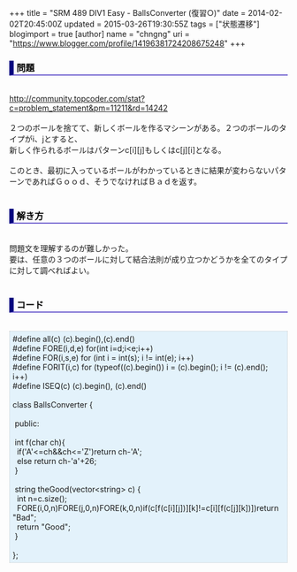 +++
title = "SRM 489 DIV1 Easy - BallsConverter (復習○)"
date = 2014-02-02T20:45:00Z
updated = 2015-03-26T19:30:55Z
tags = ["状態遷移"]
blogimport = true 
[author]
	name = "chngng"
	uri = "https://www.blogger.com/profile/14196381724208675248"
+++

<div dir="ltr" style="text-align: left;" trbidi="on"><h3 style="border-bottom: 2px solid slateblue; border-left: 8px solid navy; color: black; padding: 0px 0px 1px 5px;">問題 </h3><br /><a href="http://community.topcoder.com/stat?c=problem_statement&amp;pm=11211&amp;rd=14242" target="_blank">http://community.topcoder.com/stat?c=problem_statement&amp;pm=11211&amp;rd=14242</a><br /><br />２つのボールを捨てて、新しくボールを作るマシーンがある。２つのボールのタイプがi、jとすると、<br />新しく作られるボールはパターンc[i][j]もしくはc[j][i]となる。<br /><br />このとき、最初に入っているボールがわかっているときに結果が変わらないパターンであればＧｏｏｄ、そうでなければＢａｄを返す。<br /><br /><h3 style="border-bottom: 2px solid slateblue; border-left: 8px solid navy; color: black; padding: 0px 0px 1px 5px;">解き方 </h3><br />問題文を理解するのが難しかった。<br />要は、任意の３つのボールに対して結合法則が成り立つかどうかを全てのタイプに対して調べればよい。<br /><br /><h3 style="border-bottom: 2px solid slateblue; border-left: 8px solid navy; color: black; padding: 0px 0px 1px 5px;">コード </h3><br /><div style="background-color: #e3f2fb; border: 1px dotted #CCCCCC; padding: 5px;">#define all(c) (c).begin(),(c).end()<br />#define FORE(i,d,e) for(int i=d;i&lt;e;i++)<br />#define FOR(i,s,e) for (int i = int(s); i != int(e); i++)<br />#define FORIT(i,c) for (typeof((c).begin()) i = (c).begin(); i != (c).end(); i++)<br />#define ISEQ(c) (c).begin(), (c).end()<br /><br />class BallsConverter {<br /><br /><span class="Apple-tab-span" style="white-space: pre;"> </span>public:<br /><br /><span class="Apple-tab-span" style="white-space: pre;"> </span>int f(char ch){<br /><span class="Apple-tab-span" style="white-space: pre;">  </span>if('A'&lt;=ch&amp;&amp;ch&lt;='Z')return ch-'A';<br /><span class="Apple-tab-span" style="white-space: pre;">  </span>else return ch-'a'+26;<br /><span class="Apple-tab-span" style="white-space: pre;"> </span>}<br /><br /><span class="Apple-tab-span" style="white-space: pre;"> </span>string theGood(vector&lt;string&gt; c) {<br /><span class="Apple-tab-span" style="white-space: pre;">  </span>int n=c.size();<br /><span class="Apple-tab-span" style="white-space: pre;">  </span>FORE(i,0,n)FORE(j,0,n)FORE(k,0,n)if(c[f(c[i][j])][k]!=c[i][f(c[j][k])])return "Bad";<br /><span class="Apple-tab-span" style="white-space: pre;">  </span>return "Good";<br /><span class="Apple-tab-span" style="white-space: pre;"> </span>}<br /><br />};</div></div>
